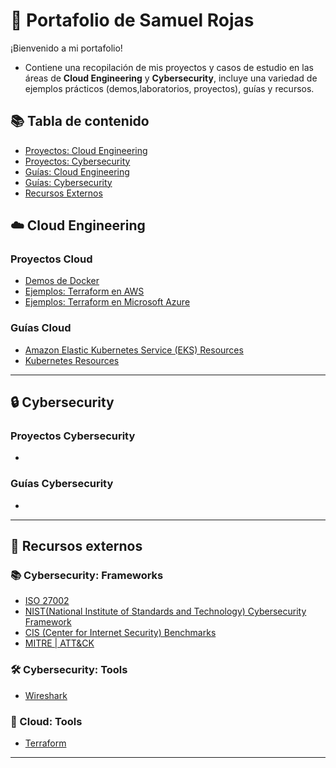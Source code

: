# 📂 Portafolio de Samuel Rojas
¡Bienvenido a mi portafolio!
- Contiene una recopilación de mis proyectos y casos de estudio en las áreas de **Cloud Engineering** y **Cybersecurity**, incluye una variedad de ejemplos prácticos (demos,laboratorios, proyectos), guías y recursos.

## 📚 Tabla de contenido
- [Proyectos: Cloud Engineering](#proyectos-cloud)
- [Proyectos: Cybersecurity](#proyectos-cybersecurity)
- [Guías: Cloud Engineering](#guías-cloud)
- [Guías: Cybersecurity](#guías-cybersecurity)
- [Recursos Externos](#-recursos-externos)

## ☁️ Cloud Engineering
### Proyectos Cloud
- [Demos de Docker](https://github.com/samuelrojasm/demo-docker)
- [Ejemplos: Terraform en AWS](https://github.com/samuelrojasm/demo-terraform-aws)
- [Ejemplos: Terraform en Microsoft Azure](https://github.com/samuelrojasm/demo-terraform-azure)
### Guías Cloud
- [Amazon Elastic Kubernetes Service (EKS) Resources](https://github.com/samuelrojasm/aws-eks-resources)
- [Kubernetes Resources](https://github.com/samuelrojasm/kubernetes-resources)

---

## 🔒 Cybersecurity
### Proyectos Cybersecurity
- []()
### Guías Cybersecurity
- []()

---

## 📖 Recursos externos
### 📚 Cybersecurity: Frameworks
- [ISO 27002](https://www.iso.org/standard/75652.html)
- [NIST(National Institute of Standards and Technology) Cybersecurity Framework](https://www.nist.gov/cyberframework)
- [CIS (Center for Internet Security) Benchmarks](https://www.cisecurity.org/cis-benchmarks)
- [MITRE | ATT&CK](https://attack.mitre.org/)

### 🛠️ Cybersecurity: Tools
- [Wireshark](https://www.wireshark.org/)

### 🔧 Cloud: Tools
- [Terraform]()

---


